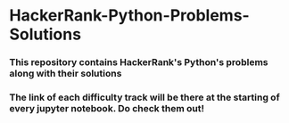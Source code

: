 # HackerRank-Python-Problems-Solutions
### This repository contains HackerRank's Python's problems along with their solutions

### The link of each difficulty track will be there at the starting of every jupyter notebook. Do check them out!

